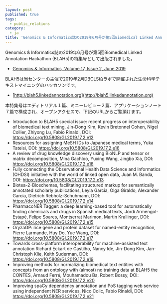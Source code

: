 ```yaml
---
layout: post
published: true
tags:
  - public_relations
category:
  - ja
title: 'Genomics & Informatics誌の2019年6月号が第5回Biomedical Linked Annotation Hackathon (BLAH5)の特集号として出版されました。'
---
```

Genomics & Informatics誌の2019年6月号が第5回Biomedical Linked Annotation Hackathon (BLAH5)の特集号として出版されました。
- [Genomics & Informatics, Volume 17, Issue 2, June 2019](https://genominfo.org/current/index.php?vol=17&no=2)

BLAH5は当センターの主催で2019年2月DBCLS柏ラボで開催された生命科学テキストマイニングのハッカソンです。
- [http://blah5.linkedannotation.org](http://blah5.linkedannotation.org)
 
本特集号はエディトリアル１篇、ミニーレビュー２篇、アプリケーションノート７篇で構成され、オープンアクセスで、下記のURLからご覧頂けます。
- Introduction to BLAH5 special issue: recent progress on interoperability of biomedical text mining, Jin-Dong Kim, Kevin Bretonnel Cohen, Nigel Collier, Zhiyong Lu, Fabio Rinaldi, DOI: https://doi.org/10.5808/GI.2019.17.2.e12
- Resources for assigning MeSH IDs to Japanese medical terms, Yuka Tateisi, DOI: https://doi.org/10.5808/GI.2019.17.2.e16
- A review of drug knowledge discovery using BioNLP and tensor or matrix decomposition, 
Mina Gachloo, Yuxing Wang, Jingbo Xia, DOI: https://doi.org/10.5808/GI.2019.17.2.e18   
- Fully connecting the Observational Health Data Science and Informatics (OHDSI) initiative with the world of linked open data, Juan M. Banda, DOI: https://doi.org/10.5808/GI.2019.17.2.e13   
- Biotea-2-Bioschemas, facilitating structured markup for semantically annotated scholarly publications, Leyla Garcia, Olga Giraldo, Alexander Garcia, Dietrich Rebholz-Schuhmann, DOI: https://doi.org/10.5808/GI.2019.17.2.e14
- PharmacoNER Tagger: a deep learning-based tool for automatically finding chemicals and drugs in Spanish medical texts, Jordi Armengol-Estapé, Felipe Soares, Montserrat Marimon, Martin Krallinger, DOI: https://doi.org/10.5808/GI.2019.17.2.e15
- OryzaGP: rice gene and protein dataset for named-entity recognition, Pierre Larmande, Huy Do, Yue Wang, DOI: https://doi.org/10.5808/GI.2019.17.2.e17 
- Towards cross-platform interoperability for machine-assisted text annotation
Richard Eckart de Castilho, Nancy Ide, Jin-Dong Kim, Jan-Christoph Klie, Keith Suderman, DOI: https://doi.org/10.5808/GI.2019.17.2.e19   
- Improving methods for normalizing biomedical text entities with concepts from an ontology with (almost) no training data at BLAH5 the CONTES, Arnaud Ferré, Mouhamadou Ba, Robert Bossy, DOI: https://doi.org/10.5808/GI.2019.17.2.e20   
- Improving spaCy dependency annotation and PoS tagging web service using independent NER services, Nico Colic, Fabio Rinaldi, DOI: https://doi.org/10.5808/GI.2019.17.2.e21
